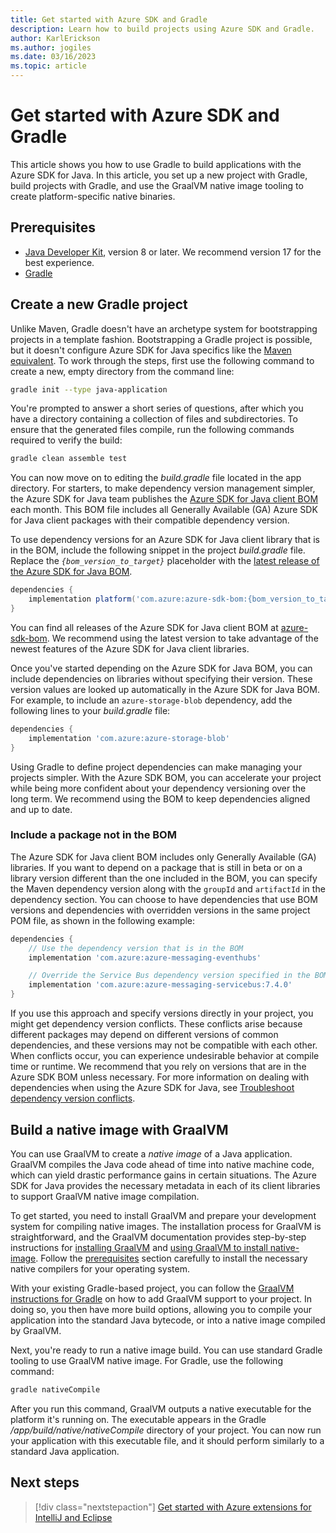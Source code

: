 ```yaml
---
title: Get started with Azure SDK and Gradle
description: Learn how to build projects using Azure SDK and Gradle.
author: KarlErickson
ms.author: jogiles
ms.date: 03/16/2023
ms.topic: article
---
```


# Get started with Azure SDK and Gradle

This article shows you how to use Gradle to build applications with the Azure SDK for Java. In this article, you set up a new project with Gradle, build projects with Gradle, and use the GraalVM native image tooling to create platform-specific native binaries.

## Prerequisites

* [Java Developer Kit](../fundamentals/java-support-on-azure.md), version 8 or later. We recommend version 17 for the best experience.
* [Gradle](http://gradle.org)

## Create a new Gradle project

Unlike Maven, Gradle doesn't have an archetype system for bootstrapping projects in a template fashion. Bootstrapping a Gradle project is possible, but it doesn't configure Azure SDK for Java specifics like the [Maven equivalent](get-started-maven.md). To work through the steps, first use the following command to create a new, empty directory from the command line:

```bash
gradle init --type java-application
```

You're prompted to answer a short series of questions, after which you have a directory containing a collection of files and subdirectories. To ensure that the generated files compile, run the following commands required to verify the build:

```bash
gradle clean assemble test
```

You can now move on to editing the *build.gradle* file located in the app directory. For starters, to make dependency version management simpler, the Azure SDK for Java team publishes the [Azure SDK for Java client BOM](https://central.sonatype.com/artifact/com.azure/azure-sdk-bom/1.2.10/versions) each month. This BOM file includes all Generally Available (GA) Azure SDK for Java client packages with their compatible dependency version.

To use dependency versions for an Azure SDK for Java client library that is in the BOM, include the following snippet in the project *build.gradle* file. Replace the *`{bom_version_to_target}`* placeholder with the [latest release of the Azure SDK for Java BOM](https://central.sonatype.com/artifact/com.azure/azure-sdk-bom/1.2.10/versions).

```groovy
dependencies {
    implementation platform('com.azure:azure-sdk-bom:{bom_version_to_target}')
}
```

You can find all releases of the Azure SDK for Java client BOM at [azure-sdk-bom](https://central.sonatype.com/artifact/com.azure/azure-sdk-bom/1.2.10/versions). We recommend using the latest version to take advantage of the newest features of the Azure SDK for Java client libraries.

Once you've started depending on the Azure SDK for Java BOM, you can include dependencies on libraries without specifying their version. These version values are looked up automatically in the Azure SDK for Java BOM. For example, to include an `azure-storage-blob` dependency, add the following lines to your *build.gradle* file:

```groovy
dependencies {
    implementation 'com.azure:azure-storage-blob'
}
```

Using Gradle to define project dependencies can make managing your projects simpler. With the Azure SDK BOM, you can accelerate your project while being more confident about your dependency versioning over the long term. We recommend using the BOM to keep dependencies aligned and up to date.

### Include a package not in the BOM

The Azure SDK for Java client BOM includes only Generally Available (GA) libraries. If you want to depend on a package that is still in beta or on a library version different than the one included in the BOM, you can specify the Maven dependency version along with the `groupId` and `artifactId` in the dependency section. You can choose to have dependencies that use BOM versions and dependencies with overridden versions in the same project POM file, as shown in the following example:

```groovy
dependencies {
    // Use the dependency version that is in the BOM
    implementation 'com.azure:azure-messaging-eventhubs'

    // Override the Service Bus dependency version specified in the BOM
    implementation 'com.azure:azure-messaging-servicebus:7.4.0'
}
```

If you use this approach and specify versions directly in your project, you might get dependency version conflicts. These conflicts arise because different packages may depend on different versions of common dependencies, and these versions may not be compatible with each other. When conflicts occur, you can experience undesirable behavior at compile time or runtime. We recommend that you rely on versions that are in the Azure SDK BOM unless necessary. For more information on dealing with dependencies when using the Azure SDK for Java, see [Troubleshoot dependency version conflicts](/azure/developer/java/sdk/troubleshooting-dependency-version-conflict).

## Build a native image with GraalVM

You can use GraalVM to create a *native image* of a Java application. GraalVM compiles the Java code ahead of time into native machine code, which can yield drastic performance gains in certain situations. The Azure SDK for Java provides the necessary metadata in each of its client libraries to support GraalVM native image compilation.

To get started, you need to install GraalVM and prepare your development system for compiling native images. The installation process for GraalVM is straightforward, and the GraalVM documentation provides step-by-step instructions for [installing GraalVM](https://www.graalvm.org/latest/docs/getting-started/) and [using GraalVM to install native-image](https://www.graalvm.org/latest/reference-manual/native-image/). Follow the [prerequisites](https://www.graalvm.org/latest/reference-manual/native-image/#prerequisites) section carefully to install the necessary native compilers for your operating system.

With your existing Gradle-based project, you can follow the [GraalVM instructions for Gradle](https://graalvm.github.io/native-build-tools/latest/gradle-plugin.html) on how to add GraalVM support to your project. In doing so, you then have more build options, allowing you to compile your application into the standard Java bytecode, or into a native image compiled by GraalVM.

Next, you're ready to run a native image build. You can use standard Gradle tooling to use GraalVM native image. For Gradle, use the following command:

```bash
gradle nativeCompile
```

After you run this command, GraalVM outputs a native executable for the platform it's running on. The executable appears in the Gradle */app/build/native/nativeCompile* directory of your project. You can now run your application with this executable file, and it should perform similarly to a standard Java application.

## Next steps

> [!div class="nextstepaction"]
> [Get started with Azure extensions for IntelliJ and Eclipse](get-started-ide.md)
